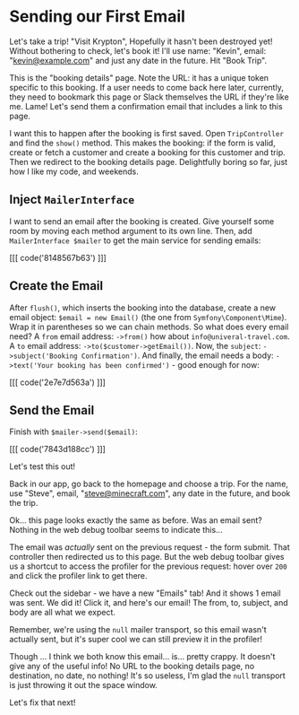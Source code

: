 # Sending our First Email

Let's take a trip! "Visit Krypton", Hopefully it hasn't
been destroyed yet! Without bothering to check, let's book it!
I'll use name: "Kevin", email: "kevin@example.com" and just any date in the
future. Hit "Book Trip".

This is the "booking details" page. Note the URL: it has a unique token
specific to this booking. If a user needs to come back here later, currently, they
need to bookmark this page or Slack themselves the URL if they're like me.
Lame! Let's send them a confirmation email that includes a link to this page.

I want this to happen after the booking is first saved. Open `TripController`
and find the `show()` method. This makes the booking:
if the form is valid, create or fetch a customer and create a booking
for this customer and trip. Then we redirect to the booking details page.
Delightfully boring so far, just how I like my code, and weekends.

## Inject `MailerInterface`

I want to send an email after the booking is created. Give yourself some room
by moving each method argument to its own line. Then, add `MailerInterface $mailer` to get
the main service for sending emails:

[[[ code('8148567b63') ]]]

## Create the Email

After `flush()`, which inserts the booking into the database, create a new email object: `$email = new Email()` (the one
from `Symfony\Component\Mime`). Wrap it in parentheses so we can chain methods. So what
does every email need? A `from` email address: `->from()` how about `info@univeral-travel.com`.
A `to` email address: `->to($customer->getEmail())`.
Now, the `subject`: `->subject('Booking Confirmation')`. And finally, the email
needs a body: `->text('Your booking has been confirmed')` - good enough for now:

[[[ code('2e7e7d563a') ]]]

## Send the Email

Finish with `$mailer->send($email)`:

[[[ code('7843d188cc') ]]]

Let's test this out!

Back in our app, go back to the homepage and choose a trip. For the name, use "Steve",
email, "steve@minecraft.com", any date in the future, and book the trip.

Ok... this page looks exactly the same as before. Was an email sent? Nothing in the
web debug toolbar seems to indicate this...

The email was *actually* sent on the previous request - the form submit. That controller then
redirected us to this page. But the web debug toolbar gives us a shortcut to access the profiler
for the previous request: hover over `200` and click the profiler link to get there.

Check out the sidebar - we have a new "Emails" tab! And it shows 1 email was sent. We did it!
Click it, and here's our email! The from, to, subject, and body are all what we expect.

Remember, we're using the `null` mailer transport, so this email wasn't actually sent, but it's
super cool we can still preview it in the profiler!

Though ... I think we both know this email... is... pretty crappy. It doesn't give any of the useful info!
No URL to the booking details page, no destination, no date, no nothing! It's so useless,
I'm glad the `null` transport is just throwing it out the space window.

Let's fix that next!

